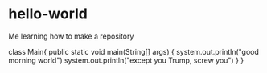 # hello-world
Me learning how to make a repository 

class Main{
  public static void main(String[] args) {
    system.out.println("good morning world")
    system.out.println("except you Trump, screw you")
  }
}
